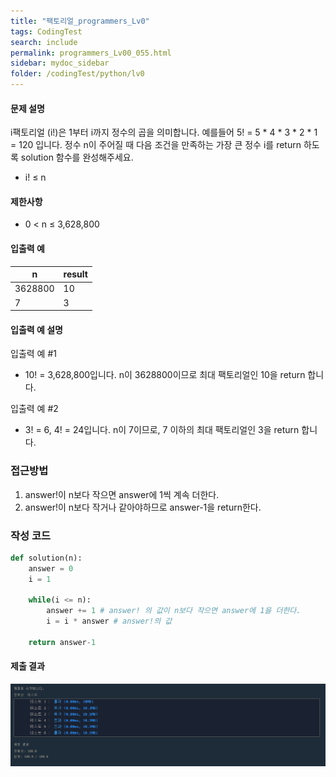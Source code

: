 ```yaml
---
title: "팩토리얼_programmers_Lv0"
tags: CodingTest
search: include
permalink: programmers_Lv00_055.html
sidebar: mydoc_sidebar
folder: /codingTest/python/lv0
---
```



#### 문제 설명 <br>

i팩토리얼 (i!)은 1부터 i까지 정수의 곱을 의미합니다. 예를들어 5! = 5 * 4 * 3 * 2 * 1 = 120 입니다. 정수 n이 주어질 때 다음 조건을 만족하는 가장 큰 정수 i를 return 하도록 solution 함수를 완성해주세요.
- i! ≤ n

#### 제한사항 <br>

- 0 < n ≤ 3,628,800

#### 입출력 예 <br>
  
n|	result
---|---
3628800|	10
7|	3

#### 입출력 예 설명 <br>

입출력 예 #1
- 10! = 3,628,800입니다. n이 3628800이므로 최대 팩토리얼인 10을 return 합니다.

입출력 예 #2
- 3! = 6, 4! = 24입니다. n이 7이므로, 7 이하의 최대 팩토리얼인 3을 return 합니다.

### 접근방법 <br>

1. answer!이 n보다 작으면 answer에 1씩 계속 더한다.
2. answer!이 n보다 작거나 같아야하므로 answer-1을 return한다.

### 작성 코드 <br>

```python
def solution(n):
    answer = 0
    i = 1
    
    while(i <= n):
        answer += 1 # answer! 의 값이 n보다 작으면 answer에 1을 더한다.
        i = i * answer # answer!의 값
    
    return answer-1
```

#### 제출 결과

![제출 결과](\images\programmers_Lv00_055.png)



